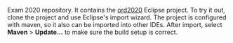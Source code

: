 Exam 2020 repository. It contains the [ord2020](ord2020) Eclipse project.
To try it out, clone the project and use Eclipse's import wizard. The project is configured with maven, so it also can be imported into other IDEs.
After import, select **Maven** > **Update...** to make sure the build setup is correct.